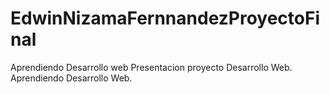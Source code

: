 # EdwinNizamaFernnandezProyectoFinal
Aprendiendo Desarrollo web
Presentacion proyecto Desarrollo Web. Aprendiendo Desarrollo Web.
